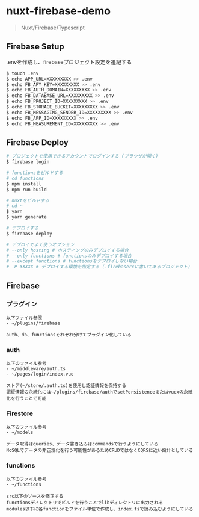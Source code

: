 # nuxt-firebase-demo

> Nuxt/Firebase/Typescript

## Firebase Setup
.envを作成し、firebaseプロジェクト設定を追記する

``` bash
$ touch .env
$ echo APP_URL=XXXXXXXXX >> .env
$ echo FB_APY_KEY=XXXXXXXXX >> .env
$ echo FB_AUTH_DOMAIN=XXXXXXXXX >> .env
$ echo FB_DATABASE_URL=XXXXXXXXX >> .env
$ echo FB_PROJECT_ID=XXXXXXXXX >> .env
$ echo FB_STORAGE_BUCKET=XXXXXXXXX >> .env
$ echo FB_MESSAGING_SENDER_ID=XXXXXXXXX >> .env
$ echo FB_APP_ID=XXXXXXXXX >> .env
$ echo FB_MEASUREMENT_ID=XXXXXXXXX >> .env
```

## Firebase Deploy
``` bash
# プロジェクトを使用できるアカウントでログインする (ブラウザが開く)
$ firebase login

# functionsをビルドする
# cd functions
$ npm install
$ npm run build

# nuxtをビルドする
# cd ~
$ yarn
$ yarn generate

# デプロイする
$ firebase deploy

# デプロイでよく使うオプション
# --only hosting # ホスティングのみデプロイする場合
# --only functions # functionsのみデプロイする場合
# --except functions # functionsをデプロイしない場合
# -P XXXXX # デプロイする環境を指定する (.firebasercに書いてあるプロジェクト)
```

## Firebase

### プラグイン
```
以下ファイル参照
- ~/plugins/firebase

auth、db、functionsそれぞれ分けてプラグイン化している
```

### auth

```
以下のファイル参考
- ~/middleware/auth.ts
- ~/pages/login/index.vue

ストア(~/store/.auth.ts)を使用し認証情報を保持する
認証情報の永続化には~/plugins/firebase/authでsetPersistenceまたはvuexの永続化を行うことで可能
```

### Firestore

```
以下のファイル参考
- ~/models

データ取得はqueries、データ書き込みはcommandsで行うようにしている
NoSQLでデータの非正規化を行う可能性があるためCRUDではなくCQRSに近い設計としている
```

### functions

```
以下のファイル参考
- ~/functions

src以下のソースを修正する
functionsディレクトリでビルドを行うことでlibディレクトリに出力される
modules以下に各functionをファイル単位で作成し、index.tsで読み込むようにしている
```
